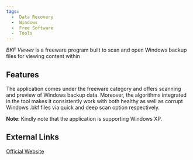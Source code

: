 ```yaml
---
tags:
  -  Data Recovery
  -  Windows
  -  Free Software
  -  Tools
---
```

*BKF Viewer* is a freeware program built to scan and open Windows backup
files for viewing content within

## Features

The application comes under the freeware category and offers scanning
and preview of Windows backup data. Moreover, the algorithms integrated
in the tool makes it consistently work with both healthy as well as
corrupt Windows .bkf files via quick and deep scan option respectively.

**Note**: Kindly note that the application is supporting Windows XP.

## External Links

[Official Website](https://www.systoolsgroup.com/)
